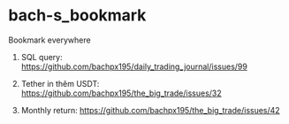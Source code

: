 # bach-s_bookmark
Bookmark everywhere

1. SQL query: https://github.com/bachpx195/daily_trading_journal/issues/99

2. Tether in thêm USDT: https://github.com/bachpx195/the_big_trade/issues/32

3. Monthly return: https://github.com/bachpx195/the_big_trade/issues/42 
